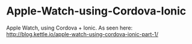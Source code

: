 # Apple-Watch-using-Cordova-Ionic
Apple Watch, using Cordova + Ionic. As seen here: http://blog.kettle.io/apple-watch-using-cordova-ionic-part-1/
